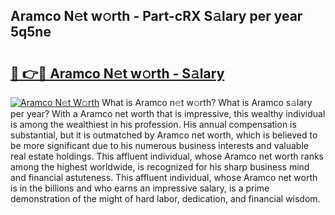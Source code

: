## Aramco N𝚎t w𝚘rth - Part-cRX S𝚊lary per year 5q5ne

# <h2><a href="http://gc0waz.nevu.top/?p=Aramco">🔗 👉🔴 Aramco N𝚎t w𝚘rth - S𝚊lary</a></h2>

[![Aramco N𝚎t W𝚘rth](https://i.imgur.com/Oavwk0R.jpeg)](http://gc0waz.nevu.top/?p=Aramco)
What is Aramco n𝚎t w𝚘rth? What is Aramco s𝚊lary per year?
With a Aramco net worth that is impressive, this wealthy individual is among the wealthiest in his profession. His annual compensation is substantial, but it is outmatched by Aramco net worth, which is believed to be more significant due to his numerous business interests and valuable real estate holdings. This affluent individual, whose Aramco net worth ranks among the highest worldwide, is recognized for his sharp business mind and financial astuteness. This affluent individual, whose Aramco net worth is in the billions and who earns an impressive salary, is a prime demonstration of the might of hard labor, dedication, and financial wisdom.

